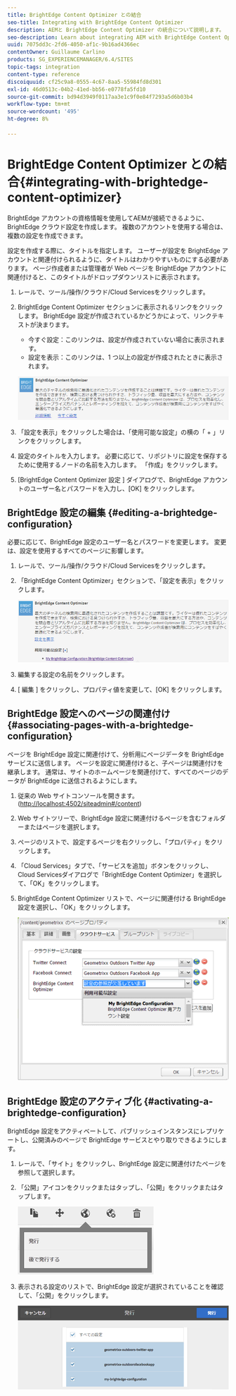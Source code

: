 ```yaml
---
title: BrightEdge Content Optimizer との結合
seo-title: Integrating with BrightEdge Content Optimizer
description: AEMと BrightEdge Content Optimizer の統合について説明します。
seo-description: Learn about integrating AEM with BrightEdge Content Optimizer.
uuid: 7075dd3c-2fd6-4050-af1c-9b16ad4366ec
contentOwner: Guillaume Carlino
products: SG_EXPERIENCEMANAGER/6.4/SITES
topic-tags: integration
content-type: reference
discoiquuid: cf25c9a8-0555-4c67-8aa5-55984fd8d301
exl-id: 46d0513c-04b2-41ed-bb56-e0778fa5fd10
source-git-commit: bd94d3949f0117aa3e1c9f0e84f7293a5d6b03b4
workflow-type: tm+mt
source-wordcount: '495'
ht-degree: 8%

---
```


# BrightEdge Content Optimizer との結合{#integrating-with-brightedge-content-optimizer}

BrightEdge アカウントの資格情報を使用してAEMが接続できるように、BrightEdge クラウド設定を作成します。 複数のアカウントを使用する場合は、複数の設定を作成できます。

設定を作成する際に、タイトルを指定します。 ユーザーが設定を BrightEdge アカウントと関連付けられるように、タイトルはわかりやすいものにする必要があります。 ページ作成者または管理者が Web ページを BrightEdge アカウントに関連付けると、このタイトルがドロップダウンリストに表示されます。

1. レールで、ツール/操作/クラウド/Cloud Servicesをクリックします。
1. BrightEdge Content Optimizer セクションに表示されるリンクをクリックします。 BrightEdge 設定が作成されているかどうかによって、リンクテキストが決まります。

   * 今すぐ設定：このリンクは、設定が作成されていない場合に表示されます。
   * 設定を表示：このリンクは、1 つ以上の設定が作成されたときに表示されます。

   ![chlimage_1-4](assets/chlimage_1-4.png)

1. 「設定を表示」をクリックした場合は、「使用可能な設定」の横の「 + 」リンクをクリックします。
1. 設定のタイトルを入力します。 必要に応じて、リポジトリに設定を保存するために使用するノードの名前を入力します。 「作成」をクリックします。
1. [BrightEdge Content Optimizer 設定 ] ダイアログで、BrightEdge アカウントのユーザー名とパスワードを入力し、[OK] をクリックします。

## BrightEdge 設定の編集 {#editing-a-brightedge-configuration}

必要に応じて、BrightEdge 設定のユーザー名とパスワードを変更します。 変更は、設定を使用するすべてのページに影響します。

1. レールで、ツール/操作/クラウド/Cloud Servicesをクリックします。
1. 「BrightEdge Content Optimizer」セクションで、「設定を表示」をクリックします。

   ![chlimage_1-5](assets/chlimage_1-5.png)

1. 編集する設定の名前をクリックします。
1. [ 編集 ] をクリックし、プロパティ値を変更して、[OK] をクリックします。

## BrightEdge 設定へのページの関連付け {#associating-pages-with-a-brightedge-configuration}

ページを BrightEdge 設定に関連付けて、分析用にページデータを BrightEdge サービスに送信します。 ページを設定に関連付けると、子ページは関連付けを継承します。 通常は、サイトのホームページを関連付けて、すべてのページのデータが BrightEdge に送信されるようにします。

1. 従来の Web サイトコンソールを開きます。 ([http://localhost:4502/siteadmin#/content](http://localhost:4502/siteadmin#/content))
1. Web サイトツリーで、BrightEdge 設定に関連付けるページを含むフォルダーまたはページを選択します。
1. ページのリストで、設定するページを右クリックし、「プロパティ」をクリックします。
1. 「Cloud Services」タブで、「サービスを追加」ボタンをクリックし、Cloud Servicesダイアログで「BrightEdge Content Optimizer」を選択して、「OK」をクリックします。
1. BrightEdge Content Optimizer リストで、ページに関連付ける BrightEdge 設定を選択し、「OK」をクリックします。

   ![chlimage_1-6](assets/chlimage_1-6.png)

## BrightEdge 設定のアクティブ化 {#activating-a-brightedge-configuration}

BrightEdge 設定をアクティベートして、パブリッシュインスタンスにレプリケートし、公開済みのページで BrightEdge サービスとやり取りできるようにします。

1. レールで、「サイト」をクリックし、BrightEdge 設定に関連付けたページを参照して選択します。
1. 「公開」アイコンをクリックまたはタップし、「公開」をクリックまたはタップします。

   ![chlimage_1-7](assets/chlimage_1-7.png)

1. 表示される設定のリストで、BrightEdge 設定が選択されていることを確認して、「公開」をクリックします。

   ![chlimage_1-8](assets/chlimage_1-8.png)

